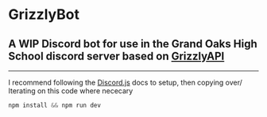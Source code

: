 # GrizzlyBot
## A WIP Discord bot for use in the Grand Oaks High School discord server based on [GrizzlyAPI](https://github.com/Kdizzle8d8/GrizzlyAPI) 
---

 I recommend following the [Discord.js](discord.js/org) docs to setup, then copying over/ Iterating on this code where nececary
 
```js
npm install && npm run dev 
```
